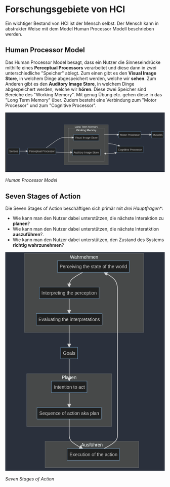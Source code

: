 # Forschungsgebiete von HCI
Ein wichtiger Bestand von HCI ist der Mensch selbst. Der Mensch kann in abstrakter Weise mit dem Model Human Processor Modell beschrieben werden.

## Human Processor Model
Das Human Processor Model besagt, dass ein Nutzer die Sinneseindrücke mithilfe eines **Perceptual Processors** verarbeitet und diese dann in zwei unterschiedliche "Speicher" ablegt.
Zum einen gibt es den **Visual Image Store**, in welchem Dinge abgespeichert werden, welche wir **sehen**. Zum Anderen gibt es den **Auditory Image Store**, in welchem Dinge abgespeichert werden, welche wir **hören**.
Diese zwei Speicher sind Bereiche des "Working Memory". Mit genug Übung etc. gehen diese in das "Long Term Memory" über.
Zudem besteht eine Verbindung zum "Motor Processor" und zum "Cognitive Processor".

![Human Processor Model](./images/human_processor_model.png)

*Human Processor Model*

## Seven Stages of Action
Die Seven Stages of Action beschäftigen sich primär mit *drei Hauptfragen**:
* Wie kann man den Nutzer dabei unterstützen, die nächste Interaktion zu **planen**?
* Wie kann man den Nutzer dabei unterstützen, die nächste Interatktion **auszuführen**?.
* Wie kann man den Nutzer dabei unterstützen, den Zustand des Systems **richtig wahrzunehmen**?

![Seven Stages of Action](./images/seven_stages_of_action.png)

*Seven Stages of Action*